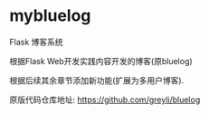 # mybluelog

Flask 博客系统


根据Flask Web开发实践内容开发的博客(原bluelog)  

根据后续其余章节添加新功能(扩展为多用户博客).

原版代码仓库地址: https://github.com/greyli/bluelog
